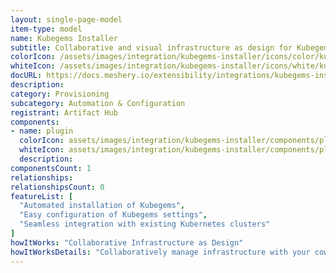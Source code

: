 ```yaml
---
layout: single-page-model
item-type: model
name: Kubegems Installer
subtitle: Collaborative and visual infrastructure as design for Kubegems Installer
colorIcon: /assets/images/integration/kubegems-installer/icons/color/kubegems-installer-color.svg
whiteIcon: /assets/images/integration/kubegems-installer/icons/white/kubegems-installer-white.svg
docURL: https://docs.meshery.io/extensibility/integrations/kubegems-installer
description: 
category: Provisioning
subcategory: Automation & Configuration
registrant: Artifact Hub
components: 
- name: plugin
  colorIcon: assets/images/integration/kubegems-installer/components/plugin/icons/color/plugin-color.svg
  whiteIcon: assets/images/integration/kubegems-installer/components/plugin/icons/white/plugin-white.svg
  description: 
componentsCount: 1
relationships: 
relationshipsCount: 0
featureList: [
  "Automated installation of Kubegems",
  "Easy configuration of Kubegems settings",
  "Seamless integration with existing Kubernetes clusters"
]
howItWorks: "Collaborative Infrastructure as Design"
howItWorksDetails: "Collaboratively manage infrastructure with your coworkers synchronously sharing the same designs."
---
```

